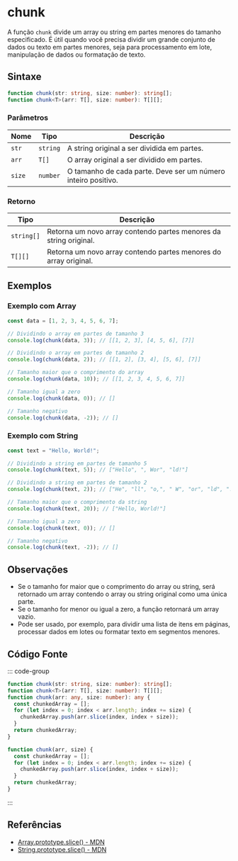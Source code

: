 # chunk

A função `chunk` divide um array ou string em partes menores do tamanho especificado. É útil quando você precisa dividir um grande conjunto de dados ou texto em partes menores, seja para processamento em lote, manipulação de dados ou formatação de texto.

## Sintaxe

```typescript
function chunk(str: string, size: number): string[];
function chunk<T>(arr: T[], size: number): T[][];
```

### Parâmetros

| Nome   | Tipo         | Descrição                                                      |
|--------|--------------|------------------------------------------------------------------|
| `str`  | `string`     | A string original a ser dividida em partes.                      |
| `arr`  | `T[]`        | O array original a ser dividido em partes.                       |
| `size` | `number`     | O tamanho de cada parte. Deve ser um número inteiro positivo.    |

### Retorno

| Tipo      | Descrição                                                                  |
|-----------|------------------------------------------------------------------------------|
| `string[]`| Retorna um novo array contendo partes menores da string original.            |
| `T[][]`   | Retorna um novo array contendo partes menores do array original.             |

## Exemplos

### Exemplo com Array

```typescript
const data = [1, 2, 3, 4, 5, 6, 7];

// Dividindo o array em partes de tamanho 3
console.log(chunk(data, 3)); // [[1, 2, 3], [4, 5, 6], [7]]

// Dividindo o array em partes de tamanho 2
console.log(chunk(data, 2)); // [[1, 2], [3, 4], [5, 6], [7]]

// Tamanho maior que o comprimento do array
console.log(chunk(data, 10)); // [[1, 2, 3, 4, 5, 6, 7]]

// Tamanho igual a zero
console.log(chunk(data, 0)); // []

// Tamanho negativo
console.log(chunk(data, -2)); // []
```

### Exemplo com String

```typescript
const text = "Hello, World!";

// Dividindo a string em partes de tamanho 5
console.log(chunk(text, 5)); // ["Hello", ", Wor", "ld!"]

// Dividindo a string em partes de tamanho 2
console.log(chunk(text, 2)); // ["He", "ll", "o,", " W", "or", "ld", "!"]

// Tamanho maior que o comprimento da string
console.log(chunk(text, 20)); // ["Hello, World!"]

// Tamanho igual a zero
console.log(chunk(text, 0)); // []

// Tamanho negativo
console.log(chunk(text, -2)); // []
```

## Observações

- Se o tamanho for maior que o comprimento do array ou string, será retornado um array contendo o array ou string original como uma única parte.
- Se o tamanho for menor ou igual a zero, a função retornará um array vazio.
- Pode ser usado, por exemplo, para dividir uma lista de itens em páginas, processar dados em lotes ou formatar texto em segmentos menores.

## Código Fonte

::: code-group
```typescript
function chunk(str: string, size: number): string[];
function chunk<T>(arr: T[], size: number): T[][];
function chunk(arr: any, size: number): any {
  const chunkedArray = [];
  for (let index = 0; index < arr.length; index += size) {
    chunkedArray.push(arr.slice(index, index + size));
  }
  return chunkedArray;
}
```

```javascript
function chunk(arr, size) {
  const chunkedArray = [];
  for (let index = 0; index < arr.length; index += size) {
    chunkedArray.push(arr.slice(index, index + size));
  }
  return chunkedArray;
}
```
:::

## Referências

- [Array.prototype.slice() - MDN](https://developer.mozilla.org/pt-BR/docs/Web/JavaScript/Reference/Global_Objects/Array/slice)
- [String.prototype.slice() - MDN](https://developer.mozilla.org/pt-BR/docs/Web/JavaScript/Reference/Global_Objects/String/slice)